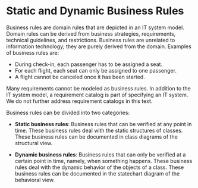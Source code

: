 # Static and Dynamic Business Rules

Business rules are domain rules that are depicted in an IT system model. Domain rules can be derived from business strategies, requirements, technical guidelines, and restrictions. Business rules are unrelated to information technology; they are purely derived from the domain. Examples of business rules are:

 * During check-in, each passenger has to be assigned a seat.
 * For each flight, each seat can only be assigned to one passenger.
 * A flight cannot be canceled once it has been started.

Many requirements cannot be modeled as business rules. In addition to the IT system model, a requirement catalog is part of specifying an IT system. We do not further address requirement catalogs in this text.

Business rules can be divided into two categories:

* <b>Static business rules</b>: Business rules that can be verified at any point in time. These business rules deal with the static structures of classes. These business rules can be documented in class diagrams of the structural view.

* <b>Dynamic business rules</b>: Business rules that can only be verified at a certain point in time, namely, when something happens. These business rules deal with the dynamic behavior of the objects of a class. These business rules can be documented in the statechart diagram of the behavioral view.
